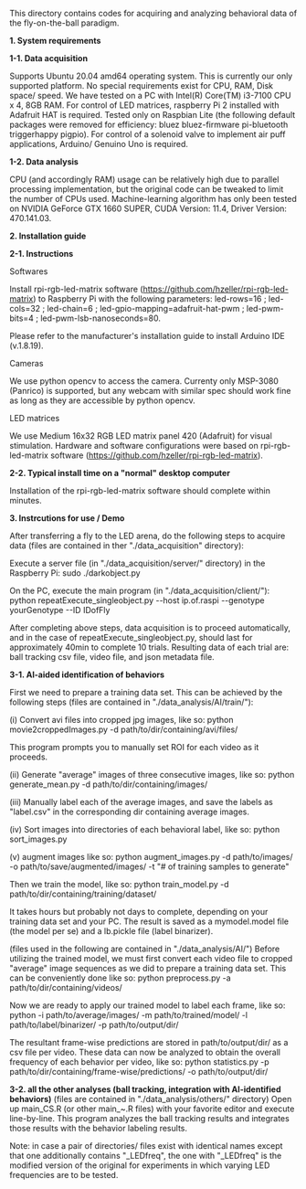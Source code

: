 This directory contains codes for acquiring and analyzing behavioral data of the fly-on-the-ball paradigm.

<b>1. System requirements</b>

<b>1-1. Data acquisition</b>

Supports Ubuntu 20.04 amd64 operating system. This is currently our only supported platform.
No special requirements exist for CPU, RAM, Disk space/ speed. We have tested on a PC with Intel(R) Core(TM) i3-7100 CPU x 4, 8GB RAM.
For control of LED matrices, raspberry Pi 2 installed with Adafruit HAT is required. Tested only on Raspbian Lite (the following default packages were removed for efficiency: bluez bluez-firmware pi-bluetooth triggerhappy pigpio).
For control of a solenoid valve to implement air puff applications, Arduino/ Genuino Uno is required.
    
<b>1-2. Data analysis</b>

CPU (and accordingly RAM) usage can be relatively high due to parallel processing implementation, but the original code can be tweaked to limit the number of CPUs used. Machine-learning algorithm has only been tested on NVIDIA GeForce GTX 1660 SUPER, CUDA Version: 11.4, Driver Version: 470.141.03. 


<b>2. Installation guide</b>

<b>2-1. Instructions</b>

Softwares

Install rpi-rgb-led-matrix software (https://github.com/hzeller/rpi-rgb-led-matrix) to Raspberry Pi with the following parameters:
 led-rows=16 ;
 led-cols=32 ;
 led-chain=6 ;
 led-gpio-mapping=adafruit-hat-pwm ;
 led-pwm-bits=4 ;
 led-pwm-lsb-nanoseconds=80.
 
Please refer to the manufacturer's installation guide to install Arduino IDE (v.1.8.19).

Cameras

We use python opencv to access the camera. Currenty only MSP-3080 (Panrico) is supported, but any webcam with similar spec should work fine as long as they are accessible by python opencv. 

LED matrices

We use Medium 16x32 RGB LED matrix panel 420 (Adafruit) for visual stimulation. Hardware and software configurations were based on rpi-rgb-led-matrix software (https://github.com/hzeller/rpi-rgb-led-matrix).

<b>2-2. Typical install time on a "normal" desktop computer</b>

Installation of the rpi-rgb-led-matrix software should complete within minutes.


<b>3. Instrcutions for use / Demo</b>

After transferring a fly to the LED arena, do the following steps to acquire data (files are contained in ther "./data_acquisition" directory):

Execute a server file (in "./data_acquisition/server/" directory) in the Raspberry Pi: sudo ./darkobject.py

On the PC, execute the main program (in "./data_acquisition/client/"): python repeatExecute_singleobject.py --host ip.of.raspi --genotype yourGenotype --ID IDofFly

After completing above steps, data acquisition is to proceed automatically, and in the case of repeatExecute_singleobject.py, should last for approximately 40min to complete 10 trials. Resulting data of each trial are: ball tracking csv file, video file, and json metadata file. 

<b>3-1. AI-aided identification of behaviors</b>

First we need to prepare a training data set. This can be achieved by the following steps (files are contained in "./data_analysis/AI/train/"):

(i) Convert avi files into cropped jpg images, like so:
python movie2croppedImages.py -d path/to/dir/containing/avi/files/

This program prompts you to manually set ROI for each video as it proceeds.

(ii) Generate "average" images of three consecutive images, like so:
python generate_mean.py -d path/to/dir/containing/images/

(iii) Manually label each of the average images, and save the labels as "label.csv" in the corresponding dir containing average images. 

(iv) Sort images into directories of each behavioral label, like so:
python sort_images.py

(v) augment images like so:
python augment_images.py -d path/to/images/ -o path/to/save/augmented/images/ -t "# of training samples to generate"

Then we train the model, like so:
python train_model.py -d path/to/dir/containing/training/dataset/

It takes hours but probably not days to complete, depending on your training data set and your PC. The result is saved as a mymodel.model file (the model per se) and a lb.pickle file (label binarizer).

(files used in the following are contained in "./data_analysis/AI/")
Before utilizing the trained model, we must first convert each video file to cropped "average" image sequences as we did to prepare a training data set. This can be conveniently done like so:
python preprocess.py -a path/to/dir/containing/videos/

Now we are ready to apply our trained model to label each frame, like so:
python -i path/to/average/images/ -m path/to/trained/model/ -l path/to/label/binarizer/ -p path/to/output/dir/

The resultant frame-wise predictions are stored in path/to/output/dir/ as a csv file per video. These data can now be analyzed to obtain the overall frequency of each behavior per video, like so:
python statistics.py -p path/to/dir/containing/frame-wise/predictions/ -o path/to/output/dir/


<b>3-2. all the other analyses (ball tracking, integration with AI-identified behaviors)</b> (files are contained in "./data_analysis/others/" directory)
Open up main_CS.R (or other main_~.R files) with your favorite editor and execute line-by-line. This program analyzes the ball tracking results and integrates those results with the behavior labeling results.


Note: in case a pair of directories/ files exist with identical names except that one additionally contains "\_LEDfreq", the one with "\_LEDfreq" is the modified version of the original for experiments in which varying LED frequencies are to be tested.
